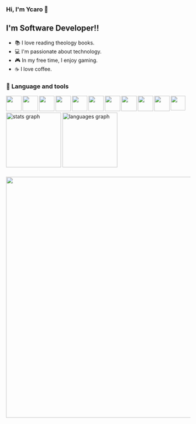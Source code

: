 ### Hi, I'm Ycaro 🍂

## I'm Software Developer!!


- 📚 I love reading theology books.
- 💻 I'm passionate about technology.
- 🎮 In my free time, I enjoy gaming.
- ☕ I love coffee.

### 🧰 Language and tools 
<img align="left" width="42px" src="https://cdn.jsdelivr.net/gh/devicons/devicon@latest/icons/python/python-original.svg" />
<img align="left" width="42px" src="https://cdn.jsdelivr.net/gh/devicons/devicon@latest/icons/php/php-original.svg" />
<img align="left" width="42px" src="https://cdn.jsdelivr.net/gh/devicons/devicon@latest/icons/laravel/laravel-original.svg" />
<img align="left" width="42px" src="https://cdn.jsdelivr.net/gh/devicons/devicon@latest/icons/vuejs/vuejs-original.svg" />
<img align="left" width="42px" src="https://cdn.jsdelivr.net/gh/devicons/devicon@latest/icons/javascript/javascript-original.svg" />
<img align="left" width="42px" src="https://cdn.jsdelivr.net/gh/devicons/devicon@latest/icons/react/react-original.svg" />
<img align="left" width="42px" src="https://cdn.jsdelivr.net/gh/devicons/devicon@latest/icons/nodejs/nodejs-plain-wordmark.svg" />
<img align="left" width="42px" src="https://cdn.jsdelivr.net/gh/devicons/devicon@latest/icons/git/git-original.svg" />
<img align="left" width="42px" src="https://cdn.jsdelivr.net/gh/devicons/devicon@latest/icons/java/java-original.svg" />
<img align="left" width="42px" src="https://cdn.jsdelivr.net/gh/devicons/devicon@latest/icons/mysql/mysql-original.svg" />
<img align="left" width="40px" src="https://cdn.jsdelivr.net/gh/devicons/devicon@latest/icons/insomnia/insomnia-original.svg" />        
<br/>

##

<div align="left">
  <img src="https://github-readme-stats.vercel.app/api?username=ycaroarj&hide_title=false&hide_rank=false&show_icons=true&include_all_commits=true&count_private=true&disable_animations=false&theme=gotham&locale=en&hide_border=false&order=1" height="150" alt="stats graph"  />
  <img src="https://github-readme-stats.vercel.app/api/top-langs?username=ycaroarj&locale=en&hide_title=false&layout=compact&card_width=320&langs_count=5&theme=gotham&hide_border=false&order=2" height="150" alt="languages graph"  />
</div>

###

<img src="https://github.com/user-attachments/assets/fb47518c-9cdb-4344-88d5-140af2c12c91" width="660" />
